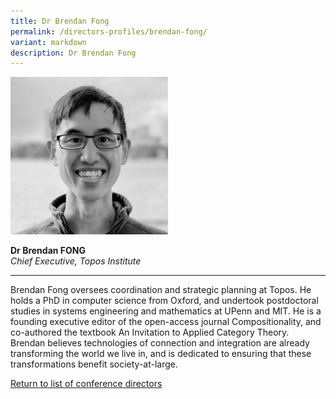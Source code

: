 ```yaml
---
title: Dr Brendan Fong
permalink: /directors-profiles/brendan-fong/
variant: markdown
description: Dr Brendan Fong
---
```

<div style="width:50%"><img src="/images/People/brendan.jpeg" alt="Dr Brendan Fong"></div>

**Dr Brendan FONG**<br>*Chief Executive, Topos Institute*<br>

---

Brendan Fong oversees coordination and strategic planning at Topos. He holds a PhD in computer science from Oxford, and undertook postdoctoral studies in systems engineering and mathematics at UPenn and MIT. He is a founding executive editor of the open-access journal Compositionality, and co-authored the textbook An Invitation to Applied Category Theory. Brendan believes technologies of connection and integration are already transforming the world we live in, and is dedicated to ensuring that these transformations benefit society-at-large.


[Return to list of conference directors](/directors)